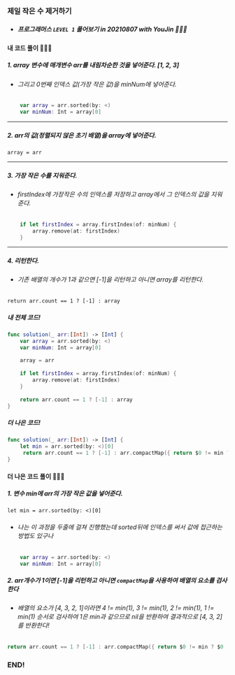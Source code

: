 ### 제일 작은 수 제거하기

- ##### 프로그래머스 ```LEVEL 1``` 풀어보기 in 20210807 with YouJin 👩🏻‍💻

#### 내 코드 풀이 👩🏻‍💻

##### 1. array 변수에 매개변수 arr를 내림차순한 것을 넣어준다. [1, 2, 3]
- ###### 그리고 0번째 인덱스 값(가장 작은 값)을 minNum에 넣어준다.
```swift
    var array = arr.sorted(by: <)
    var minNum: Int = array[0]
```
***
##### 2. arr의 값(정렬되지 않은 초기 배열)을 array에 넣어준다.
```array = arr```
***
##### 3. 가장 작은 수를 지워준다.
- ###### firstIndex에 가장작은 수의 인덱스를 저장하고 array에서 그 인덱스의 값을 지워준다.
```swift
    if let firstIndex = array.firstIndex(of: minNum) {
        array.remove(at: firstIndex)
    }
```
***

##### 4. 리턴한다.
- ###### 기존 배열의 개수가 1과 같으면 [-1]을 리턴하고 아니면 array를 리턴한다.
```return arr.count == 1 ? [-1] : array```

##### 내 전체 코드!
```swift
func solution(_ arr:[Int]) -> [Int] {
    var array = arr.sorted(by: <)
    var minNum: Int = array[0]
    
    array = arr
    
    if let firstIndex = array.firstIndex(of: minNum) {
        array.remove(at: firstIndex)
    }
    
    return arr.count == 1 ? [-1] : array
}
```

##### 더 나은 코드!
```swift
func solution(_ arr:[Int]) -> [Int] {
    let min = arr.sorted(by: <)[0]
     return arr.count == 1 ? [-1] : arr.compactMap({ return $0 != min ? $0 : nil })
}
```

#### 더 나은 코드 풀이 👩🏻‍💻

##### 1. 변수 min에 arr의 가장 작은 값을 넣어준다.
```let min = arr.sorted(by: <)[0]```
- ###### 나는 이 과정을 두줄에 걸쳐 진행했는데 sorted뒤에 인덱스를 써서 값에 접근하는 방법도 있구나
```swift
    var array = arr.sorted(by: <)
    var minNum: Int = array[0]
```

##### 2. arr개수가 1이면 [-1]을 리턴하고 아니면 ```compactMap```을 사용하여 배열의 요소를 검사한다
- ###### 배열의 요소가 [4, 3, 2, 1]이라면 4 != min(1), 3 != min(1), 2 != min(1), 1 != min(1) 순서로 검사하여 1은 min과 같으므로 nil을 반환하여 결과적으로 [4, 3, 2]를 반환한다!
```swift
return arr.count == 1 ? [-1] : arr.compactMap({ return $0 != min ? $0 : nil })
```

### END!
